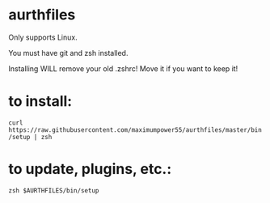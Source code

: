# aurthfiles

Only supports Linux.

You must have git and zsh installed.

Installing WILL remove your old .zshrc! Move it if you want to keep it!

# to install:
`curl https://raw.githubusercontent.com/maximumpower55/aurthfiles/master/bin/setup | zsh`
# to update, plugins, etc.:
`zsh $AURTHFILES/bin/setup`
